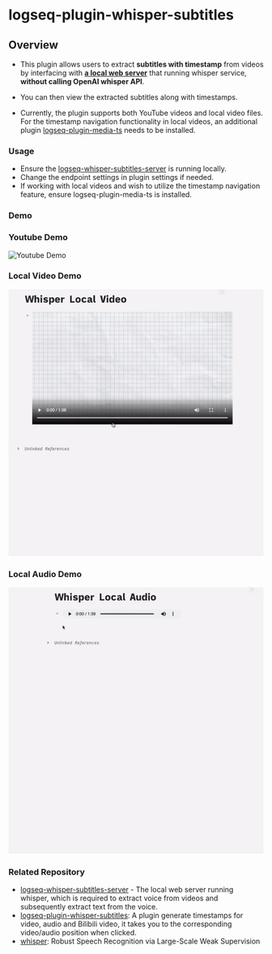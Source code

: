 # logseq-plugin-whisper-subtitles
## Overview
* This plugin allows users to extract **subtitles with timestamp** from videos by interfacing with **[a local web server](https://github.com/usoonees/logseq-whisper-subtitles-server)** that running whisper service, **without calling OpenAI whisper API**.

* You can then view the extracted subtitles along with timestamps. 

* Currently, the plugin supports both YouTube videos and local video files. For the timestamp navigation functionality in local videos, an additional plugin [logseq-plugin-media-ts](https://github.com/sethyuan/logseq-plugin-media-ts) needs to be installed.


### Usage
* Ensure the [logseq-whisper-subtitles-server](https://github.com/usoonees/logseq-whisper-subtitles-server) is running locally.
* Change the endpoint settings in plugin settings if needed.
* If working with local videos and wish to utilize the timestamp navigation feature, ensure logseq-plugin-media-ts is installed.

### Demo
### Youtube Demo
![Youtube Demo](youtube_demo.gif)
### Local Video Demo
![Local Video Demo](local_video.gif)
### Local Audio Demo
![Local Audio Demo](local_audio.gif)

### Related Repository
* [logseq-whisper-subtitles-server](https://github.com/usoonees/logseq-whisper-subtitles-server) - The local web server running whisper, which is required to extract voice from videos and subsequently extract text from the voice.
* [logseq-plugin-whisper-subtitles](https://github.com/sethyuan/logseq-plugin-media-ts): A plugin generate timestamps for video, audio and Bilibili video, it takes you to the corresponding video/audio position when clicked.
* [whisper](https://github.com/openai/whisper): Robust Speech Recognition via Large-Scale Weak Supervision